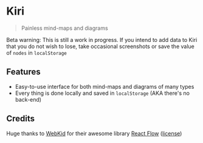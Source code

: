 # Kiri

> Painless mind-maps and diagrams

Beta warning: This is still a work in progress. If you intend to add data to Kiri that you do not wish to lose, take occasional screenshots or save the value of `nodes` in `localStorage`

## Features

- Easy-to-use interface for both mind-maps and diagrams of many types
- Every thing is done locally and saved in `localStorage` (AKA there's no back-end)

## Credits

Huge thanks to [WebKid](https://github.com/wbkd) for their awesome library [React Flow](https://github.com/wbkd/react-flow/) ([license](https://github.com/wbkd/react-flow/blob/main/LICENSE))